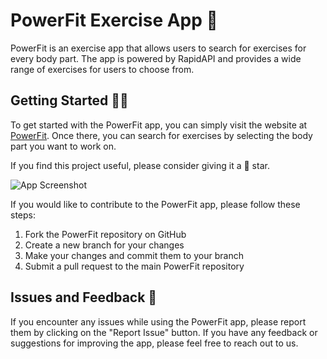 # PowerFit Exercise App 💪

PowerFit is an exercise app that allows users to search for exercises for every body part. The app is powered by RapidAPI and provides a wide range of exercises for users to choose from.

## Getting Started 🏃‍♂️

To get started with the PowerFit app, you can simply visit the website at [PowerFit](). Once there, you can search for exercises by selecting the body part you want to work on.

If you find this project useful, please consider giving it a 🌟 star.

![App Screenshot](https://i.ibb.co/2SWZzvf/Preview.png)

If you would like to contribute to the PowerFit app, please follow these steps:

1. Fork the PowerFit repository on GitHub
2. Create a new branch for your changes
3. Make your changes and commit them to your branch
4. Submit a pull request to the main PowerFit repository

## Issues and Feedback 💬

If you encounter any issues while using the PowerFit app, please report them by clicking on the "Report Issue" button. If you have any feedback or suggestions for improving the app, please feel free to reach out to us.
